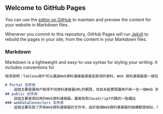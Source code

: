 ## Welcome to GitHub Pages

You can use the [editor on GitHub](https://github.com/PeterNg2333/TableauWDC/edit/main/README.md) to maintain and preview the content for your website in Markdown files.

Whenever you commit to this repository, GitHub Pages will run [Jekyll](https://jekyllrb.com/) to rebuild the pages in your site, from the content in your Markdown files.

### Markdown

Markdown is a lightweight and easy-to-use syntax for styling your writing. It includes conventions for

```markdown
程序說明：Tableau用戶可以通過Web資料連接器連接並取得的資料，Web 資料連接器是一個包含 JavaScript 代碼的 HTML 檔案，目前每一個Web 資料連接器都放在一個文件夾

# Portal 文件夾 
  - 這個主要是讓用戶取得不同資料連接器URL的網頁，目前未能實現讓用戶統一在一個Web 資料連接器中，透過下接清單選擇目標API然後取得相應資料的功能，只能一個Web資料連接器對應一個API
## public 文件夾
  - 這個主要是測試用的Web資料連接器，裏面有對JavaScript代碼的一點備註
### webDataConnectors 文件夾
  - 這個主要存放了所有Web資料連接器的文件夾，由於每個Web資料連接器的結構都很相似，所以這裏面的Web資料連接器都没有太多備註


```

